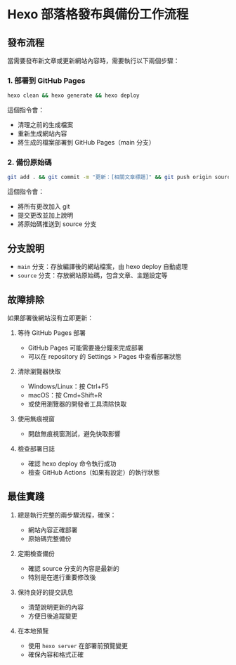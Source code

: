 # Hexo 部落格發布與備份工作流程

## 發布流程

當需要發布新文章或更新網站內容時，需要執行以下兩個步驟：

### 1. 部署到 GitHub Pages

```bash
hexo clean && hexo generate && hexo deploy
```

這個指令會：
- 清理之前的生成檔案
- 重新生成網站內容
- 將生成的檔案部署到 GitHub Pages（main 分支）

### 2. 備份原始碼

```bash
git add . && git commit -m "更新：[相關文章標題]" && git push origin source
```

這個指令會：
- 將所有更改加入 git
- 提交更改並加上說明
- 將原始碼推送到 source 分支

## 分支說明

- `main` 分支：存放編譯後的網站檔案，由 hexo deploy 自動處理
- `source` 分支：存放網站原始碼，包含文章、主題設定等

## 故障排除

如果部署後網站沒有立即更新：

1. 等待 GitHub Pages 部署
   - GitHub Pages 可能需要幾分鐘來完成部署
   - 可以在 repository 的 Settings > Pages 中查看部署狀態

2. 清除瀏覽器快取
   - Windows/Linux：按 Ctrl+F5
   - macOS：按 Cmd+Shift+R
   - 或使用瀏覽器的開發者工具清除快取

3. 使用無痕視窗
   - 開啟無痕視窗測試，避免快取影響

4. 檢查部署日誌
   - 確認 hexo deploy 命令執行成功
   - 檢查 GitHub Actions（如果有設定）的執行狀態

## 最佳實踐

1. 總是執行完整的兩步驟流程，確保：
   - 網站內容正確部署
   - 原始碼完整備份

2. 定期檢查備份
   - 確認 source 分支的內容是最新的
   - 特別是在進行重要修改後

3. 保持良好的提交訊息
   - 清楚說明更新的內容
   - 方便日後追蹤變更

4. 在本地預覽
   - 使用 `hexo server` 在部署前預覽變更
   - 確保內容和格式正確

